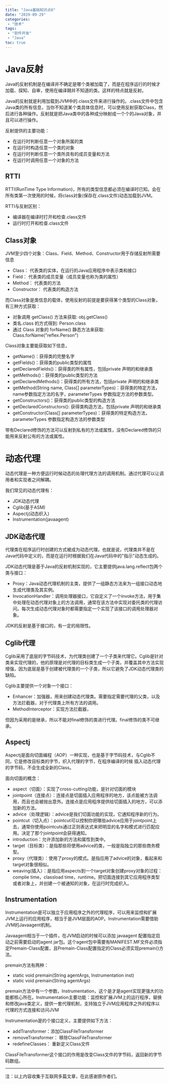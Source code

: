 ```yaml
---
title: "Java基础知识点6"
date: "2019-09-29"
categories:
 - "技术"
tags:
 - "软件开发"
 - "Java"
toc: true
---
```


# Java反射

Java的反射机制是在编译并不确定是哪个类被加载了，而是在程序运行的时候才加载、探知、自审，使用在编译期并不知道的类。这样的特点就是反射。

Java的反射就是利用加载到JVM中的.class文件来进行操作的。.class文件中包含Java类的所有信息，当你不知道某个类具体信息时，可以使用反射获取Class，然后进行各种操作。反射就是把Java类中的各种成分映射成一个个的Java对象，并且可以进行操作。

反射提供的主要功能：

 - 在运行时判断任意一个对象所属的类
 - 在运行时构造任意一个类的对象
 - 在运行时判断任意一个类所具有的成员变量和方法
 - 在运行时调用任意一个对象的方法

## RTTI

RTTI(RunTime Type Information)，所有的类型信息都必须在编译时已知。会在所有类第一次使用的时候，将class对象(保存在.class文件)动态加载到JVM。

RTTI与反射区别：

 - 编译器在编译时打开和检查.class文件
 - 运行时打开和检查.class文件
<!--more-->

## Class对象

JVM至少四个对象：Class、Field、Method、Constructor用于存储反射所需要信息

 - Class： 代表类的实体，在运行的Java应用程序中表示类和接口
 - Field： 代表类的成员变量（成员变量也称为类的属性）
 - Method： 代表类的方法
 - Constructor： 代表类的构造方法

而Class对象是类信息的载体，使用反射的前提是要获得某个类型的Class对象，有三种方式获取：

 - 对象调用 getClass() 方法来获取: obj.getClass()
 - 类名.class 的方式得到: Person.class
 - 通过 Class 对象的 forName() 静态方法来获取: Class.forName("reflex.Person")

Class对象主要能获取如下信息，

 - getName()：获得类的完整名字
 - getFields()：获得类的public类型的属性
 - getDeclaredFields()：获得类的所有属性，包括private 声明的和继承类  
 - getMethods()：获得类的public类型的方法
 - getDeclaredMethods()：获得类的所有方法，包括private 声明的和继承类
 - getMethod(String name, Class[] parameterTypes)：获得类的特定方法，name参数指定方法的名字，parameterTypes 参数指定方法的参数类型。
 - getConstructors()：获得类的public类型的构造方法
 - getDeclaredConstructors(): 获得类构造方法，包括private 声明的和继承类
 - getConstructor(Class[] parameterTypes)：获得类的特定构造方法，parameterTypes 参数指定构造方法的参数类型

带有Declared修饰的方法可以反射到私有的方法或属性，没有Declared修饰的只能用来反射公有的方法或属性。

# 动态代理

动态代理是一种方便运行时候动态的处理代理方法的调用机制。通过代理可以让调用者和实现者之间解耦。

我们常见的动态代理有：

 - JDK动态代理
 - Cglib(基于ASM)
 - Aspectj(动态织入)
 - Instrumentation(javaagent)

## JDK动态代理

代理类在程序运行时创建的方式被成为动态代理。也就是说，代理类并不是在Java代码中定义的，而是在运行时根据我们在Java代码中的"指示"动态生成的。

JDK动态代理是基于Java的反射机制实现的，它主要提供java.lang.reflect包两个类与接口：

 - Proxy：Java动态代理机制的主类，提供了一组静态方法来为一组接口动态地生成代理类及其实例。
 - InvocationHandler：调用处理器接口，它自定义了一个invoke方法，用于集中处理在动态代理对象上的方法调用，通常在该方法中实现对委托类的代理访问。每次生成动态代理对象时都需要指定一个实现了该接口的调用处理器对象。

JDK的反射是基于接口的，有一定的局限性。

## Cglib代理

Cglib采用了底层的字节码技术，为代理类创建了一个子类来代理它。Cglib是针对类来实现代理的，他的原理是对代理的目标类生成一个子类，并覆盖其中方法实现增强，因为底层是基于创建被代理类的一个子类，所以它避免了JDK动态代理类的缺陷。


Cglib主要提供一个对象一个接口：

 - Enhancer：加强器，用来创建动态代理类。需要指定需要代理的父类，以及方法拦截器，对于代理类上所有方法的调用。
 - MethodInterceptor：实现方法拦截器，


但因为采用的是继承，所以不能对final修饰的类进行代理。final修饰的类不可继承。


## Aspectj

Aspectj是面向切面编程（AOP）一种实现，也是基于字节码技术，与Cglib不同，它是修改目标类的字节，织入代理的字节，在程序编译的时候 插入动态代理的字节码，不会生成全新的Class。

面向切面的概念：
 
  - aspect（切面）：实现了cross-cutting功能，是针对切面的模块
  - jointpoint（连接点）：连接点是切面插入应用程序的地方，该点能被方法调用，而且也会被抛出意外。连接点是应用程序提供给切面插入的地方，可以添加新的方法。
  - advice（处理逻辑）：advice是我们切面功能的实现，它通知程序新的行为。
  - pointcut（切入点）：pointcut可以控制你把哪些advice应用于jointpoint上去，通常你使用pointcuts通过正则表达式来把明显的名字和模式进行匹配应用。决定了那个jointpoint会获得通知。
  - introduction：允许添加新的方法和属性到类中。
  - target（目标类）：是指那些将使用advice的类，一般是指独立的那些商务模型。
  - proxy（代理类）：使用了proxy的模式。是指应用了advice的对象，看起来和target对象很相似。
  - weaving(插入）：是指应用aspects到一个target对象创建proxy对象的过程：complie time，classload time，runtime。把切面连接到其它应用程序类型或者对象上，并创建一个被通知的对象，在运行时完成织入。


## Instrumentation

Instrumentation是可以独立于应用程序之外的代理程序，可以用来监控和扩展JVM上运行的应用程序，相当于是JVM层面的AOP。Instrumentation需要借助JVM的Javaagent机制。

Javaagent相当于一个插件，在JVM启动的时候可以添加 javaagent 配置指定启动之前需要启动的agent jar包。这个agent包中需要有MANIFEST.MF文件必须指定Premain-Class配置，且Premain-Class配置指定的Class必须实现premain()方法。

premain方法有两种：

 - static void premain(String agentArgs, Instrumentation inst)
 - static void premain(String agentArgs)

 premain方法中有一个参数，Instrumentation，这个是才是agent实现更强大的功能都核心所在。Instrumentation主要功能：监控和扩展JVM上的运行程序，替换和修改java类定义，提供一套代理机制，支持独立于JVM应用程序之外的程序以代理的方式连接和访问JVM
  
Instrumentation是的个接口定义，主要提供如下方法：

 - addTransformer：添加ClassFileTransformer
 - removeTransformer： 移除ClassFileTransformer
 - redefineClasses： 重新定义Class文件

ClassFileTransformer这个接口的作用是改变Class文件的字节码，返回新的字节码数组。


----- 

注：以上内容收集于互联网多篇文章，在此感谢原作者们。 
